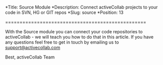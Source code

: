 *Title: Source Module
*Description: Connect activeCollab projects to your code in SVN, HG or GIT repos
*Slug: source
*Position: 13

=================================================

With the Source module you can connect your code repositories to activeCollab - we will teach you how to do that in this article. If you have any questions feel free to get in touch by emailing us to support@activecollab.com

Best,
activeCollab Team 